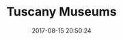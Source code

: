 ---
layout: map
title:  "Tuscany Museums"
date:   2017-08-15 20:50:24
description: A lot of museums in Tuscany in Italy.
source: "http://dati.toscana.it/dataset/rt-musei/resource/164d3a36-ede9-44a7-8f01-d9431f9f0cff"
categories: mappe
dataset: "tuscany_museums"
marker:
  icon: home
  color: red
cluster: true
---